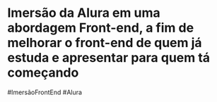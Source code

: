 <h1> Imersão da Alura em uma abordagem Front-end, a fim de melhorar o front-end de quem já estuda e apresentar para quem tá começando </h1>
#ImersãoFrontEnd
#Alura
